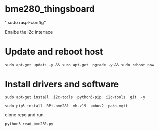 # bme280_thingsboard

''sudo raspi-config''

Enalbe the i2c interface

# Update and reboot host
``sudo apt-get update -y && sudo apt-get upgrade -y && sudo reboot now``

# Install drivers and software 

``sudo apt-get install  i2c-tools  python3-pip  i2c-tools  git  -y``

``sudo pip3 install  RPi.bme280  mh-z19  smbus2  paho-mqtt``

clone repo and run 

``python3 read_bme280.py``
